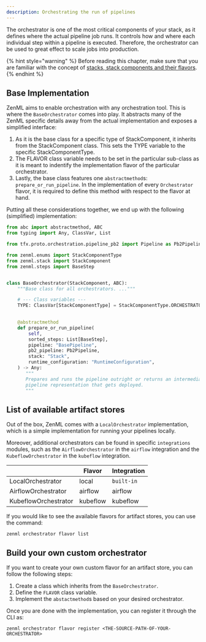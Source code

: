 ```yaml
---
description: Orchestrating the run of pipelines
---
```


The orchestrator is one of the most critical components of your stack, as it
defines where the actual pipeline job runs. It controls how and where each
individual step within a pipeline is executed. Therefore, the orchestrator can
be used to great effect to scale jobs into production.

{% hint style="warning" %}
Before reading this chapter, make sure that you are familiar with the
concept of [stacks, stack components and their flavors](./introduction.md).  
{% endhint %}

## Base Implementation

ZenML aims to enable orchestration with any orchestration tool. This is where
the `BaseOrchestrator` comes into play. It abstracts many of the ZenML specific
details away from the actual implementation and exposes a simplified interface:

1. As it is the base class for a specific type of StackComponent,
   it inherits from the StackComponent class. This sets the TYPE
   variable to the specific StackComponentType. 
2. The FLAVOR class variable needs to be set in the particular sub-class as it 
   is meant to indentify the implementation flavor of the particular 
   orchestrator.
3. Lastly, the base class features one `abstractmethod`s: 
   `prepare_or_run_pipeline`. In the implementation of every
   `Orchestrator` flavor, it is required to define this method with respect
   to the flavor at hand.

Putting all these considerations together, we end up with the following
(simplified) implementation:

```python
from abc import abstractmethod, ABC
from typing import Any, ClassVar, List

from tfx.proto.orchestration.pipeline_pb2 import Pipeline as Pb2Pipeline

from zenml.enums import StackComponentType
from zenml.stack import StackComponent
from zenml.steps import BaseStep


class BaseOrchestrator(StackComponent, ABC):
    """Base class for all orchestrators. ..."""

    # --- Class variables ---
    TYPE: ClassVar[StackComponentType] = StackComponentType.ORCHESTRATOR
    

    @abstractmethod
    def prepare_or_run_pipeline(
        self,
        sorted_steps: List[BaseStep],
        pipeline: "BasePipeline",
        pb2_pipeline: Pb2Pipeline,
        stack: "Stack",
        runtime_configuration: "RuntimeConfiguration",
    ) -> Any:
       """
       Prepares and runs the pipeline outright or returns an intermediate
       pipeline representation that gets deployed.
       """
```

## List of available artifact stores

Out of the box, ZenML comes with a `LocalOrchestrator` implementation, which
is a simple implementation for running your pipelines locally.

Moreover, additional orchestrators can be found in specific `integrations`
modules, such as the `AirflowOrchestrator` in the `airflow` integration and the
`KubeflowOrchestrator` in the `kubeflow` integration.

|                       | Flavor    | Integration |
|-----------------------|-----------|-------------|
| LocalOrchestrator     | local     | `built-in`  |
| AirflowOrchestrator   | airflow   | airflow     |
| KubeflowOrchestrator  | kubeflow  | kubeflow    |

If you would like to see the available flavors for artifact stores, you can
use the command:

```shell
zenml orchestrator flavor list
```

## Build your own custom orchestrator

If you want to create your own custom flavor for an artifact store, you can 
follow the following steps:

1. Create a class which inherits from the `BaseOrchestrator`.
2. Define the `FLAVOR` class variable.
3. Implement the `abstactmethod`s based on your desired orchestrator.

Once you are done with the implementation, you can register it through the CLI 
as:

```shell
zenml orchestrator flavor register <THE-SOURCE-PATH-OF-YOUR-ORCHESTRATOR>
```